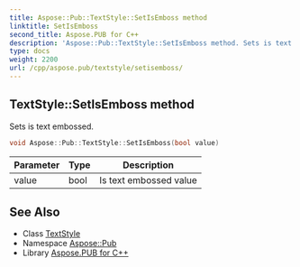 ```yaml
---
title: Aspose::Pub::TextStyle::SetIsEmboss method
linktitle: SetIsEmboss
second_title: Aspose.PUB for C++
description: 'Aspose::Pub::TextStyle::SetIsEmboss method. Sets is text embossed in C++.'
type: docs
weight: 2200
url: /cpp/aspose.pub/textstyle/setisemboss/
---
```

## TextStyle::SetIsEmboss method


Sets is text embossed.

```cpp
void Aspose::Pub::TextStyle::SetIsEmboss(bool value)
```


| Parameter | Type | Description |
| --- | --- | --- |
| value | bool | Is text embossed value |

## See Also

* Class [TextStyle](../)
* Namespace [Aspose::Pub](../../)
* Library [Aspose.PUB for C++](../../../)
